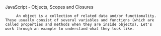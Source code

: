 JavaScript - Objects, Scopes and Closures

         An object is a collection of related data and/or functionality. These usually consist of several variables and functions (which are called properties and methods when they are inside objects). Let's work through an example to understand what they look like.
